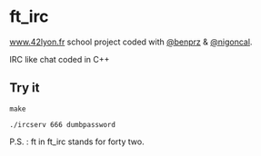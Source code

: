 # ft_irc

www.42lyon.fr school project coded with [@benprz](https://github.com/benprz) & [@nigoncal](https://github.com/nigoncal).

IRC like chat coded in C++

## Try it
```
make
```
```
./ircserv 666 dumbpassword
```

P.S. : ft in ft_irc stands for forty two.
